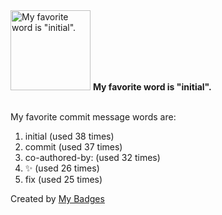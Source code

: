<img src="https://my-badges.github.io/my-badges/favorite-word.png" alt="My favorite word is &quot;initial&quot;." title="My favorite word is &quot;initial&quot;." width="128">
<strong>My favorite word is &quot;initial&quot;.</strong>
<br><br>

My favorite commit message words are:

1. initial (used 38 times)
2. commit (used 37 times)
3. co-authored-by: (used 32 times)
4. :sparkles: (used 26 times)
5. fix (used 25 times)


Created by <a href="https://github.com/my-badges/my-badges">My Badges</a>
